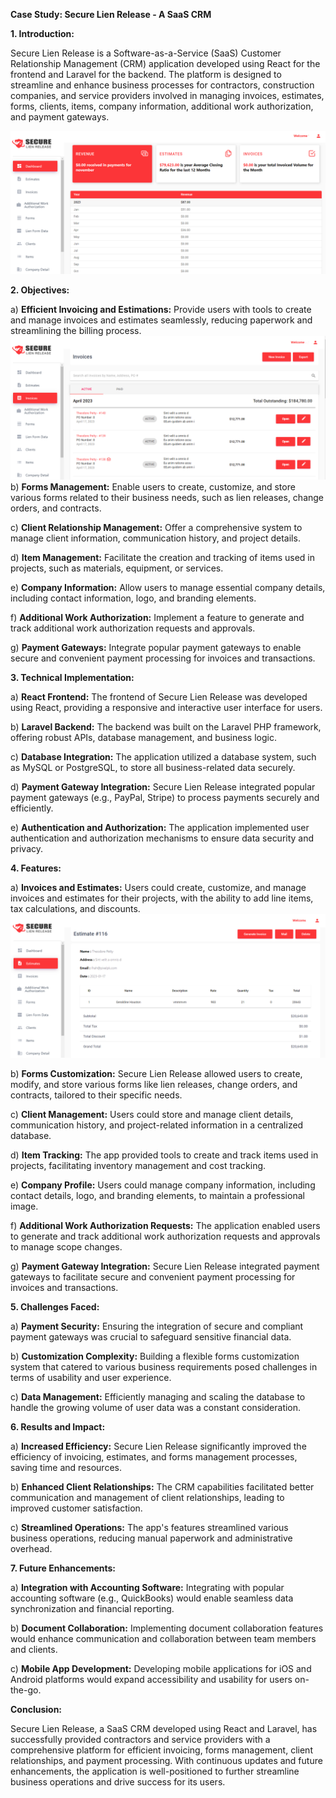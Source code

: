 **Case Study: Secure Lien Release - A SaaS CRM**

**1. Introduction:**

Secure Lien Release is a Software-as-a-Service (SaaS) Customer Relationship Management (CRM) application developed using React for the frontend and Laravel for the backend. The platform is designed to streamline and enhance business processes for contractors, construction companies, and service providers involved in managing invoices, estimates, forms, clients, items, company information, additional work authorization, and payment gateways.

![screens](https://github.com/Pixelpk/secure_lient_backend_web/blob/main/public/uploads/b2.png)


**2. Objectives:**

a) **Efficient Invoicing and Estimations:** Provide users with tools to create and manage invoices and estimates seamlessly, reducing paperwork and streamlining the billing process.
![screens](https://github.com/Pixelpk/secure_lient_backend_web/blob/main/public/uploads/b1.png)
b) **Forms Management:** Enable users to create, customize, and store various forms related to their business needs, such as lien releases, change orders, and contracts.

c) **Client Relationship Management:** Offer a comprehensive system to manage client information, communication history, and project details.

d) **Item Management:** Facilitate the creation and tracking of items used in projects, such as materials, equipment, or services.

e) **Company Information:** Allow users to manage essential company details, including contact information, logo, and branding elements.

f) **Additional Work Authorization:** Implement a feature to generate and track additional work authorization requests and approvals.

g) **Payment Gateways:** Integrate popular payment gateways to enable secure and convenient payment processing for invoices and transactions.

**3. Technical Implementation:**

a) **React Frontend:** The frontend of Secure Lien Release was developed using React, providing a responsive and interactive user interface for users.

b) **Laravel Backend:** The backend was built on the Laravel PHP framework, offering robust APIs, database management, and business logic.

c) **Database Integration:** The application utilized a database system, such as MySQL or PostgreSQL, to store all business-related data securely.

d) **Payment Gateway Integration:** Secure Lien Release integrated popular payment gateways (e.g., PayPal, Stripe) to process payments securely and efficiently.

e) **Authentication and Authorization:** The application implemented user authentication and authorization mechanisms to ensure data security and privacy.

**4. Features:**

a) **Invoices and Estimates:** Users could create, customize, and manage invoices and estimates for their projects, with the ability to add line items, tax calculations, and discounts.
![screens](https://github.com/Pixelpk/secure_lient_backend_web/blob/main/public/uploads/b3.png)

b) **Forms Customization:** Secure Lien Release allowed users to create, modify, and store various forms like lien releases, change orders, and contracts, tailored to their specific needs.

c) **Client Management:** Users could store and manage client details, communication history, and project-related information in a centralized database.

d) **Item Tracking:** The app provided tools to create and track items used in projects, facilitating inventory management and cost tracking.

e) **Company Profile:** Users could manage company information, including contact details, logo, and branding elements, to maintain a professional image.

f) **Additional Work Authorization Requests:** The application enabled users to generate and track additional work authorization requests and approvals to manage scope changes.

g) **Payment Gateway Integration:** Secure Lien Release integrated payment gateways to facilitate secure and convenient payment processing for invoices and transactions.

**5. Challenges Faced:**

a) **Payment Security:** Ensuring the integration of secure and compliant payment gateways was crucial to safeguard sensitive financial data.

b) **Customization Complexity:** Building a flexible forms customization system that catered to various business requirements posed challenges in terms of usability and user experience.

c) **Data Management:** Efficiently managing and scaling the database to handle the growing volume of user data was a constant consideration.

**6. Results and Impact:**

a) **Increased Efficiency:** Secure Lien Release significantly improved the efficiency of invoicing, estimates, and forms management processes, saving time and resources.

b) **Enhanced Client Relationships:** The CRM capabilities facilitated better communication and management of client relationships, leading to improved customer satisfaction.

c) **Streamlined Operations:** The app's features streamlined various business operations, reducing manual paperwork and administrative overhead.

**7. Future Enhancements:**

a) **Integration with Accounting Software:** Integrating with popular accounting software (e.g., QuickBooks) would enable seamless data synchronization and financial reporting.

b) **Document Collaboration:** Implementing document collaboration features would enhance communication and collaboration between team members and clients.

c) **Mobile App Development:** Developing mobile applications for iOS and Android platforms would expand accessibility and usability for users on-the-go.

**Conclusion:**

Secure Lien Release, a SaaS CRM developed using React and Laravel, has successfully provided contractors and service providers with a comprehensive platform for efficient invoicing, forms management, client relationships, and payment processing. With continuous updates and future enhancements, the application is well-positioned to further streamline business operations and drive success for its users.
